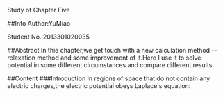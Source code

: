 Study of Chapter Five

##Info
Author:YuMiao

Student No.:2013301020035

##Abstract
In thie chapter,we get touch with a new calculation method -- relaxation method and some improvement of it.Here I use it to solve potential in some different circumstances and compare different results.

##Content
###Introduction
In regions of space that do not contain any electric charges,the electric potential obeys Laplace's equation:

